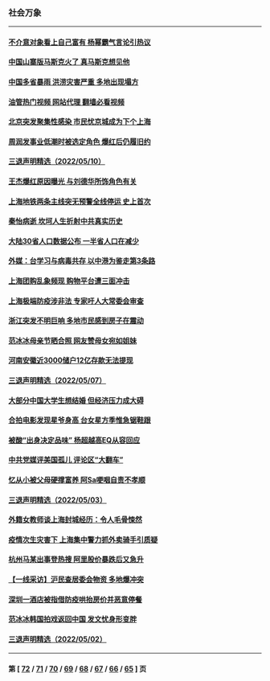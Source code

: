 ### 社会万象
---
#### [不介意对象看上自己富有 杨幂霸气言论引热议](../../pages/ncid282/n13733810.md?05121245) 
#### [中国山寨版马斯克火了 真马斯克想见他](../../pages/ncid282/n13733559.md?05121245) 
#### [中国多省暴雨 洪涝灾害严重 多地出现塌方](../../pages/ncid282/n13733107.md?05121245) 
#### [油管热门视频 网站代理 翻墙必看视频](http://209.222.30.114:81/youtube.html?05121245)
#### [北京突发聚集性感染 市民忧京城成为下个上海](../../pages/ncid282/n13732920.md?05121245) 
#### [周润发事业低潮时被选定角色 爆红后仍履旧约](../../pages/ncid282/n13732486.md?05121245) 
#### [三退声明精选（2022/05/10）](../../pages/ncid282/n13732747.md?05121245) 
#### [王杰爆红原因曝光 与刘德华所饰角色有关](../../pages/ncid282/n13731611.md?05121245) 
#### [上海地铁两条主线突无预警全线停运 史上首次](../../pages/ncid282/n13732303.md?05121245) 
#### [秦怡病逝 坎坷人生折射中共真实历史](../../pages/ncid282/n13731405.md?05121245) 
#### [大陆30省人口数据公布 一半省人口在减少](../../pages/ncid282/n13732036.md?05121245) 
#### [外媒：台学习与病毒共存 以中港为鉴走第3条路](../../pages/ncid282/n13731833.md?05121245) 
#### [上海团购乱象频现 购物平台遭三面冲击](../../pages/ncid282/n13731440.md?05121245) 
#### [上海极端防疫涉非法 专家吁人大常委会审查](../../pages/ncid282/n13731489.md?05121245) 
#### [浙江突发不明巨响 多地市民感到房子在震动](../../pages/ncid282/n13731101.md?05121245) 
#### [范冰冰母亲节晒合照 网友赞母女宛如姐妹](../../pages/ncid282/n13730642.md?05121245) 
#### [河南安徽近3000储户12亿存款无法提现](../../pages/ncid282/n13730206.md?05121245) 
#### [三退声明精选（2022/05/07）](../../pages/ncid282/n13729845.md?05121245) 
#### [大部分中国大学生想结婚 但经济压力成大碍](../../pages/ncid282/n13729693.md?05121245) 
#### [合拍电影发现星爷身高 台女星方季惟急锯鞋跟](../../pages/ncid282/n13728997.md?05121245) 
#### [被酸“出身决定品味” 杨超越高EQ从容回应](../../pages/ncid282/n13727357.md?05121245) 
#### [中共党媒评美国孤儿 评论区“大翻车”](../../pages/ncid282/n13726953.md?05121245) 
#### [忆从小被父母硬撑富养 阿Sa哽咽自责不孝顺](../../pages/ncid282/n13726528.md?05121245) 
#### [三退声明精选（2022/05/03）](../../pages/ncid282/n13726619.md?05121245) 
#### [外籍女教师谈上海封城经历：令人毛骨悚然](../../pages/ncid282/n13726338.md?05121245) 
#### [疫情次生灾害下 上海集中警力抓外卖骑手引质疑](../../pages/ncid282/n13726176.md?05121245) 
#### [杭州马某出事登热搜 阿里股价暴跌后又急升](../../pages/ncid282/n13726134.md?05121245) 
#### [【一线采访】沪民查居委会物资 多地爆冲突](../../pages/ncid282/n13726070.md?05121245) 
#### [深圳一酒店被指借防疫哄抬房价并恶意停餐](../../pages/ncid282/n13726003.md?05121245) 
#### [范冰冰韩国拍戏返回中国 发文忧身形变胖](../../pages/ncid282/n13725752.md?05121245) 
#### [三退声明精选（2022/05/02）](../../pages/ncid282/n13725703.md?05121245) 

---
#### 第 [ [72](./72.md?05121245) / [71](./71.md?05121245) / [70](./70.md?05121245) / [69](./69.md?05121245) / [68](./68.md?05121245) / [67](./67.md?05121245) / [66](./66.md?05121245) / [65](./65.md?05121245) ] 页
